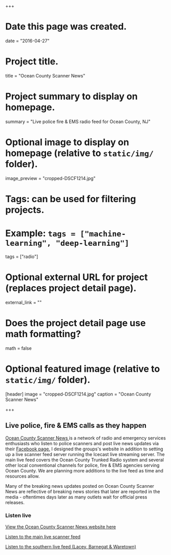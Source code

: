 +++
# Date this page was created.
date = "2016-04-27"

# Project title.
title = "Ocean County Scanner News"

# Project summary to display on homepage.
summary = "Live police fire & EMS radio feed for Ocean County, NJ"

# Optional image to display on homepage (relative to `static/img/` folder).
image_preview = "cropped-DSCF1214.jpg"

# Tags: can be used for filtering projects.
# Example: `tags = ["machine-learning", "deep-learning"]`
tags = ["radio"]

# Optional external URL for project (replaces project detail page).
external_link = ""

# Does the project detail page use math formatting?
math = false

# Optional featured image (relative to `static/img/` folder).
[header]
image = "cropped-DSCF1214.jpg"
caption = "Ocean County Scanner News"

+++
## Live police, fire & EMS calls as they happen

[Ocean County Scanner News ](https://ocscanner.news/) is a network of radio and emergency services enthusiasts who listen to police scanners and post live news updates via their [Facebook page.](https://www.facebook.com/OceanCountyScannerNews/) I designed the groups's website in addition to setting up a live scanner feed server running the Icecast live streaming server. The main live feed covers the Ocean County Trunked Radio system and several other local conventional channels for police, fire & EMS agencies serving Ocean County. We are planning more additions to the live feed as time and resources allow.

Many of the breaking news updates posted on Ocean County Scanner News are reflective of breaking news stories that later are reported in the media - oftentimes days later as many outlets wait for official press releases.

### Listen live

[View the Ocean County Scanner News website here](https://ocscanner.news/)

[Listen to the main live scanner feed](http://ocscanner.news:8000/stream)

[Listen to the southern live feed (Lacey, Barnegat & Waretown)](http://ocscanner.news:8000/south)
